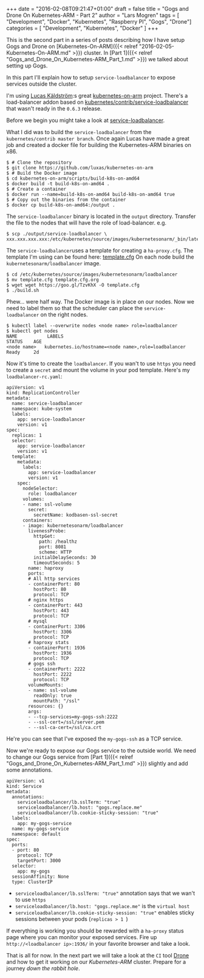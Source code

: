 +++
date = "2016-02-08T09:21:47+01:00"
draft = false
title = "Gogs and Drone On Kubernetes-ARM - Part 2"
author = "Lars Mogren"
tags = [ "Development", "Docker", "Kubernetes", "Raspberry PI", "Gogs", "Drone"]
categories = [ "Development", "Kubernetes", "Docker" ]
+++

This is the second part in a series of posts describing how I have setup Gogs
and Drone on
[Kubernetes-On-ARM]({{< relref "2016-02-05-Kubernetes-On-ARM.md" >}}) cluster.
In [Part 1]({{< relref "Gogs_and_Drone_On_Kubernetes-ARM_Part_1.md" >}}) we
talked about setting up Gogs.

In this part I'll explain how to setup `service-loadbalancer` to expose services
outside the cluster.
<!--more-->

I'm using [Lucas Käldström](https://github.com/luxas):s great
[kubernetes-on-arm](https://github.com/luxas/kubernetes-on-arm) project.
There's a load-balancer addon based on [kubernetes/contrib/service-loadbalancer](https://github.com/kubernetes/contrib)
that wasn't ready in the `0.6.3` release.

Before we begin you might take a look at
[service-loadbalancer](https://github.com/kubernetes/contrib/tree/master/service-loadbalancer).

What I did was to build the `service-loadbalancer` from the
`kubernetes/contrib master branch`. Once again Lucas have made a great job and
created a docker file for building the Kubernetes-ARM binaries on x86.

```shell
$ # Clone the repository
$ git clone https://github.com/luxas/kubernetes-on-arm
$ # Build the Docker image
$ cd kubernetes-on-arm/scripts/build-k8s-on-amd64
$ docker build -t build-k8s-on-amd64 .
$ # Create a container
$ docker run --name=build-k8s-on-amd64 build-k8s-on-amd64 true
$ # Copy out the binaries from the container
$ docker cp build-k8s-on-amd64:/output .
```
The `service-loadbalancer` binary is located in the `output` directory.
Transfer the file to the nodes that will have the role of load-balancer.
e.g.
```shell
$ scp ./output/service-loadbalancer \ xxx.xxx.xxx.xxx:/etc/kubernetes/source/images/kubernetesonarm/_bin/latest
```
The `service-loadbalancer`uses a template for creating a `ha-proxy.cfg`.
The template I'm using can be found here: [template.cfg](https://goo.gl/TzvKhX)
On each node build the `kubernetesonarm/loadbalancer` image.
```shell
$ cd /etc/kubernetes/source/images/kubernetesonarm/loadbalancer
$ mv template.cfg template.cfg.org
$ wget wget https://goo.gl/TzvKhX -O template.cfg
$ ./build.sh
```

Phew... were half way. The Docker image is in place on our nodes. Now we need
to label them so that the scheduler can place the `service-loadbalancer` on the
right nodes.
```shell
$ kubectl label --overwrite nodes <node name> role=loadbalancer
$ kubectl get nodes
NAME           LABELS                                                  STATUS    AGE
<node name>   kubernetes.io/hostname=<node name>,role=loadbalancer     Ready     2d
```

Now it's time to create the `loadbalancer`. If you wan't to use `https` you need
to create a `secret` and mount the volume in your pod template.
Here's my `loadbalancer-rc.yaml`:
```
apiVersion: v1
kind: ReplicationController
metadata:
  name: service-loadbalancer
  namespace: kube-system
  labels:
    app: service-loadbalancer
    version: v1
spec:
  replicas: 1
  selector:
    app: service-loadbalancer
    version: v1
  template:
    metadata:
      labels:
        app: service-loadbalancer
        version: v1
    spec:
      nodeSelector:
        role: loadbalancer
      volumes:
      - name: ssl-volume
        secret:
          secretName: kodbasen-ssl-secret
      containers:
      - image: kubernetesonarm/loadbalancer
        livenessProbe:
          httpGet:
            path: /healthz
            port: 8081
            scheme: HTTP
          initialDelaySeconds: 30
          timeoutSeconds: 5
        name: haproxy
        ports:
        # All http services
        - containerPort: 80
          hostPort: 80
          protocol: TCP
        # nginx https
        - containerPort: 443
          hostPort: 443
          protocol: TCP
        # mysql
        - containerPort: 3306
          hostPort: 3306
          protocol: TCP
        # haproxy stats
        - containerPort: 1936
          hostPort: 1936
          protocol: TCP
        # gogs ssh
        - containerPort: 2222
          hostPort: 2222
          protocol: TCP
        volumeMounts:
        - name: ssl-volume
          readOnly: true
          mountPath: "/ssl"
        resources: {}
        args:
        - --tcp-services=my-gogs-ssh:2222
        - --ssl-cert=/ssl/server.pem
        - --ssl-ca-cert=/ssl/ca.crt
```
He're you can see that I've exposed the `my-gogs-ssh` as a TCP service.

Now we're ready to expose our Gogs service to the outside world. We need to
change our Gogs service from
[Part 1]({{< relref "Gogs_and_Drone_On_Kubernetes-ARM_Part_1.md" >}}) slightly and add
some annotations.

```
apiVersion: v1
kind: Service
metadata:
  annotations:
    serviceloadbalancer/lb.sslTerm: "true"
    serviceloadbalancer/lb.host: "gogs.replace.me"
    serviceloadbalancer/lb.cookie-sticky-session: "true"
  labels:
    app: my-gogs-service
  name: my-gogs-service
  namespace: default
spec:
  ports:
  - port: 80
    protocol: TCP
    targetPort: 3000
  selector:
    app: my-gogs
  sessionAffinity: None
  type: ClusterIP
```

* `serviceloadbalancer/lb.sslTerm: "true"` annotation says that we wan't to
use `https`
* `serviceloadbalancer/lb.host: "gogs.replace.me"` is the `virtual host`
* `serviceloadbalancer/lb.cookie-sticky-session: "true"` enables sticky sessions
between your pods (`replicas > 1 `)

If everything is working you should be rewarded with a `ha-proxy` status page
where you can monitor your exposed services. Fire up
`http://<loadbalancer ip>:1936/` in your favorite browser and take a look.

That is all for now. In the next part we will take a look at the `CI` tool
[Drone](https://github.com/drone/drone) and how to get it working on our
_Kubernetes-ARM_ cluster. Prepare for a journey _down the rabbit hole_.
